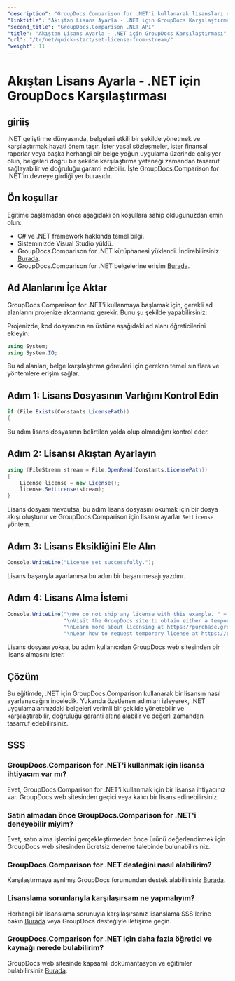 ```yaml
---
"description": "GroupDocs.Comparison for .NET'i kullanarak lisansları nasıl verimli bir şekilde ayarlayacağınızı öğrenin. Bu eğitimle belge doğruluğunu sağlayın ve zamandan tasarruf edin."
"linktitle": "Akıştan Lisans Ayarla - .NET için GroupDocs Karşılaştırması"
"second_title": "GroupDocs.Comparison .NET API"
"title": "Akıştan Lisans Ayarla - .NET için GroupDocs Karşılaştırması"
"url": "/tr/net/quick-start/set-license-from-stream/"
"weight": 11
---
```


# Akıştan Lisans Ayarla - .NET için GroupDocs Karşılaştırması

## giriiş
.NET geliştirme dünyasında, belgeleri etkili bir şekilde yönetmek ve karşılaştırmak hayati önem taşır. İster yasal sözleşmeler, ister finansal raporlar veya başka herhangi bir belge yoğun uygulama üzerinde çalışıyor olun, belgeleri doğru bir şekilde karşılaştırma yeteneği zamandan tasarruf sağlayabilir ve doğruluğu garanti edebilir. İşte GroupDocs.Comparison for .NET'in devreye girdiği yer burasıdır. 
## Ön koşullar
Eğitime başlamadan önce aşağıdaki ön koşullara sahip olduğunuzdan emin olun:
- C# ve .NET framework hakkında temel bilgi.
- Sisteminizde Visual Studio yüklü.
- GroupDocs.Comparison for .NET kütüphanesi yüklendi. İndirebilirsiniz [Burada](https://releases.groupdocs.com/comparison/net/).
- GroupDocs.Comparison for .NET belgelerine erişim [Burada](https://tutorials.groupdocs.com/comparison/net/).

## Ad Alanlarını İçe Aktar
GroupDocs.Comparison for .NET'i kullanmaya başlamak için, gerekli ad alanlarını projenize aktarmanız gerekir. Bunu şu şekilde yapabilirsiniz:

Projenizde, kod dosyanızın en üstüne aşağıdaki ad alanı öğreticilerini ekleyin:
```csharp
using System;
using System.IO;
```
Bu ad alanları, belge karşılaştırma görevleri için gereken temel sınıflara ve yöntemlere erişim sağlar.

## Adım 1: Lisans Dosyasının Varlığını Kontrol Edin
```csharp
if (File.Exists(Constants.LicensePath))
{
```
Bu adım lisans dosyasının belirtilen yolda olup olmadığını kontrol eder.
## Adım 2: Lisansı Akıştan Ayarlayın
```csharp
using (FileStream stream = File.OpenRead(Constants.LicensePath))
{
    License license = new License();
    license.SetLicense(stream);
}
```
Lisans dosyası mevcutsa, bu adım lisans dosyasını okumak için bir dosya akışı oluşturur ve GroupDocs.Comparison için lisansı ayarlar `SetLicense` yöntem.
## Adım 3: Lisans Eksikliğini Ele Alın
```csharp
Console.WriteLine("License set successfully.");
```
Lisans başarıyla ayarlanırsa bu adım bir başarı mesajı yazdırır.
## Adım 4: Lisans Alma İstemi
```csharp
Console.WriteLine("\nWe do not ship any license with this example. " +
                  "\nVisit the GroupDocs site to obtain either a temporary or permanent license. " +
                  "\nLearn more about licensing at https://purchase.groupdocs.com/faqs/licensing. " +
                  "\nLear how to request temporary license at https://purchase.groupdocs.com/geçici-lisans.");
```
Lisans dosyası yoksa, bu adım kullanıcıdan GroupDocs web sitesinden bir lisans almasını ister.

## Çözüm
Bu eğitimde, .NET için GroupDocs.Comparison kullanarak bir lisansın nasıl ayarlanacağını inceledik. Yukarıda özetlenen adımları izleyerek, .NET uygulamalarınızdaki belgeleri verimli bir şekilde yönetebilir ve karşılaştırabilir, doğruluğu garanti altına alabilir ve değerli zamandan tasarruf edebilirsiniz.
## SSS
### GroupDocs.Comparison for .NET'i kullanmak için lisansa ihtiyacım var mı?
Evet, GroupDocs.Comparison for .NET'i kullanmak için bir lisansa ihtiyacınız var. GroupDocs web sitesinden geçici veya kalıcı bir lisans edinebilirsiniz.
### Satın almadan önce GroupDocs.Comparison for .NET'i deneyebilir miyim?
Evet, satın alma işlemini gerçekleştirmeden önce ürünü değerlendirmek için GroupDocs web sitesinden ücretsiz deneme talebinde bulunabilirsiniz.
### GroupDocs.Comparison for .NET desteğini nasıl alabilirim?
Karşılaştırmaya ayrılmış GroupDocs forumundan destek alabilirsiniz [Burada](https://forum.groupdocs.com/c/comparison/12).
### Lisanslama sorunlarıyla karşılaşırsam ne yapmalıyım?
Herhangi bir lisanslama sorunuyla karşılaşırsanız lisanslama SSS'lerine bakın [Burada](https://purchase.groupdocs.com/faqs/licensing) veya GroupDocs desteğiyle iletişime geçin.
### GroupDocs.Comparison for .NET için daha fazla öğretici ve kaynağı nerede bulabilirim?
GroupDocs web sitesinde kapsamlı dokümantasyon ve eğitimler bulabilirsiniz [Burada](https://tutorials.groupdocs.com/comparison/net/).